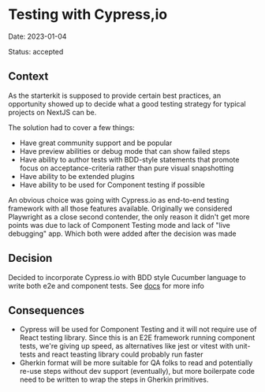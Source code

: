 # Testing with Cypress,io

Date: 2023-01-04

Status: accepted

## Context

As the starterkit is supposed to provide certain best practices, an opportunity showed up to decide what a good testing strategy for typical projects on NextJS can be.

The solution had to cover a few things:
- Have great community support and be popular
- Have preview abilities or debug mode that can show failed steps
- Have ability to author tests with BDD-style statements that promote focus on acceptance-criteria rather than pure visual snapshotting
- Have ability to be extended plugins
- Have ability to be used for Component testing if possible

An obvious choice was going with Cypress.io as end-to-end testing framework with all those features available.
Originally we considered Playwright as a close second contender, the only reason it didn't get more points was due to lack of Component Testing mode and lack of "live debugging" app. Which both were added after the decision was made

## Decision

Decided to incorporate Cypress.io with BDD style Cucumber language to write both e2e and component tests.
See [docs](../../cypress/README.md) for more info

## Consequences

- Cypress will be used for Component Testing and it will not require use of React testing library. Since this is an E2E framework running component tests, we're giving up speed, as alternatives like jest or vitest with unit-tests and react teasting library could probably run faster
- Gherkin format will be more suitable for QA folks to read and potentially re-use steps without dev support (eventually), but more boilerpate code need to be written to wrap the steps in Gherkin primitives.

